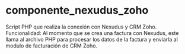 # componente_nexudus_zoho
Script PHP que realiza la conexión con Nexudus y CRM Zoho. Funcionalidad: Al momento que se crea una factura con Nexudus, este llama al archivo PHP para procesar los datos de la factura y enviarla al modulo de facturación de CRM Zoho.
